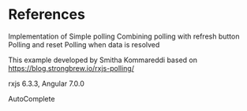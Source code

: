 # References
Implementation of 
Simple polling
Combining polling with refresh button
Polling and reset
Polling when data is resolved


This example developed by Smitha Kommareddi  based on 
https://blog.strongbrew.io/rxjs-polling/


rxjs 6.3.3,
Angular 7.0.0

AutoComplete 

